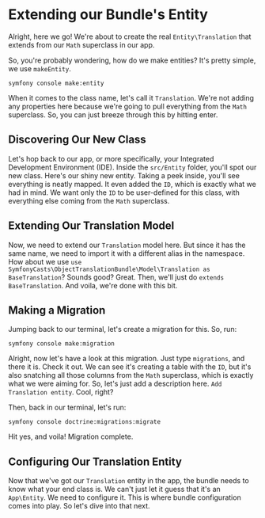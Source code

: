 # Extending our Bundle's Entity

Alright, here we go! We're about to create the real `Entity\Translation`
that extends from our `Math` superclass in our app.

So, you're probably wondering, how do we make entities? It's pretty simple,
we use `makeEntity`.

```terminal
symfony console make:entity
```

When it comes to the class name, let's call it `Translation`. We're not
adding any properties here because we're going to pull everything from the
`Math` superclass. So, you can just breeze through this by hitting enter.

## Discovering Our New Class

Let's hop back to our app, or more specifically, your Integrated
Development Environment (IDE). Inside the `src/Entity` folder, you'll spot
our new class. Here's our shiny new entity. Taking a peek inside, you'll
see everything is neatly mapped. It even added the `ID`, which is exactly
what we had in mind. We want only the `ID` to be user-defined for this
class, with everything else coming from the `Math` superclass.

## Extending Our Translation Model

Now, we need to extend our `Translation` model here. But since it has the
same name, we need to import it with a different alias in the namespace.
How about we use `use
SymfonyCasts\ObjectTranslationBundle\Model\Translation as BaseTranslation`?
Sounds good? Great. Then, we'll just do `extends BaseTranslation`. And
voila, we're done with this bit.

## Making a Migration

Jumping back to our terminal, let's create a migration for this. So, run:

```terminal
symfony console make:migration
```

Alright, now let's have a look at this migration. Just type `migrations`,
and there it is. Check it out. We can see it's creating a table with the
`ID`, but it's also snatching all those columns from the `Math` superclass,
which is exactly what we were aiming for. So, let's just add a description
here. `Add Translation entity`. Cool, right?

Then, back in our terminal, let's run:

```terminal
symfony console doctrine:migrations:migrate
```

Hit yes, and voila! Migration complete.

## Configuring Our Translation Entity

Now that we've got our `Translation` entity in the app, the bundle needs to
know what your end class is. We can't just let it guess that it's an
`App\Entity`. We need to configure it. This is where bundle configuration
comes into play. So let's dive into that next.
